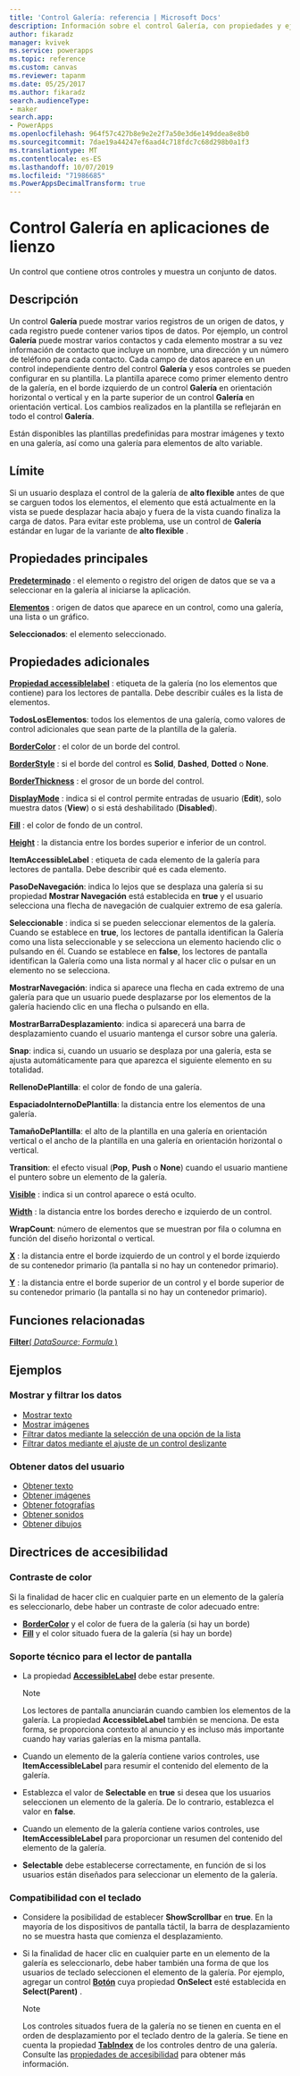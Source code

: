 ```yaml
---
title: 'Control Galería: referencia | Microsoft Docs'
description: Información sobre el control Galería, con propiedades y ejemplos
author: fikaradz
manager: kvivek
ms.service: powerapps
ms.topic: reference
ms.custom: canvas
ms.reviewer: tapanm
ms.date: 05/25/2017
ms.author: fikaradz
search.audienceType:
- maker
search.app:
- PowerApps
ms.openlocfilehash: 964f57c427b8e9e2e2f7a50e3d6e149ddea8e8b0
ms.sourcegitcommit: 7dae19a44247ef6aad4c718fdc7c68d298b0a1f3
ms.translationtype: MT
ms.contentlocale: es-ES
ms.lasthandoff: 10/07/2019
ms.locfileid: "71986685"
ms.PowerAppsDecimalTransform: true
---
```

# <a name="gallery-control-in-canvas-apps"></a>Control Galería en aplicaciones de lienzo

Un control que contiene otros controles y muestra un conjunto de datos.

## <a name="description"></a>Descripción

Un control **Galería** puede mostrar varios registros de un origen de datos, y cada registro puede contener varios tipos de datos. Por ejemplo, un control **Galería** puede mostrar varios contactos y cada elemento mostrar a su vez información de contacto que incluye un nombre, una dirección y un número de teléfono para cada contacto. Cada campo de datos aparece en un control independiente dentro del control **Galería** y esos controles se pueden configurar en su plantilla. La plantilla aparece como primer elemento dentro de la galería, en el borde izquierdo de un control **Galería** en orientación horizontal o vertical y en la parte superior de un control **Galería** en orientación vertical. Los cambios realizados en la plantilla se reflejarán en todo el control **Galería**.

Están disponibles las plantillas predefinidas para mostrar imágenes y texto en una galería, así como una galería para elementos de alto variable.

## <a name="limitations"></a>Límite

Si un usuario desplaza el control de la galería de **alto flexible** antes de que se carguen todos los elementos, el elemento que está actualmente en la vista se puede desplazar hacia abajo y fuera de la vista cuando finaliza la carga de datos. Para evitar este problema, use un control de **Galería** estándar en lugar de la variante de **alto flexible** .

## <a name="key-properties"></a>Propiedades principales

**[Predeterminado](properties-core.md)** : el elemento o registro del origen de datos que se va a seleccionar en la galería al iniciarse la aplicación.

**[Elementos](properties-core.md)** : origen de datos que aparece en un control, como una galería, una lista o un gráfico.

**Seleccionados**: el elemento seleccionado.

## <a name="additional-properties"></a>Propiedades adicionales

**[Propiedad accessiblelabel](properties-accessibility.md)** : etiqueta de la galería (no los elementos que contiene) para los lectores de pantalla. Debe describir cuáles es la lista de elementos.

**TodosLosElementos**: todos los elementos de una galería, como valores de control adicionales que sean parte de la plantilla de la galería.

**[BorderColor](properties-color-border.md)** : el color de un borde del control.

**[BorderStyle](properties-color-border.md)** : si el borde del control es **Solid**, **Dashed**, **Dotted** o **None**.

**[BorderThickness](properties-color-border.md)** : el grosor de un borde del control.

**[DisplayMode](properties-core.md)** : indica si el control permite entradas de usuario (**Edit**), solo muestra datos (**View**) o si está deshabilitado (**Disabled**).

**[Fill](properties-color-border.md)** : el color de fondo de un control.

**[Height](properties-size-location.md)** : la distancia entre los bordes superior e inferior de un control.

**ItemAccessibleLabel** : etiqueta de cada elemento de la galería para lectores de pantalla. Debe describir qué es cada elemento.

**PasoDeNavegación**: indica lo lejos que se desplaza una galería si su propiedad **Mostrar Navegación** está establecida en **true** y el usuario selecciona una flecha de navegación de cualquier extremo de esa galería.

**Seleccionable** : indica si se pueden seleccionar elementos de la galería. Cuando se establece en **true**, los lectores de pantalla identifican la Galería como una lista seleccionable y se selecciona un elemento haciendo clic o pulsando en él. Cuando se establece en **false**, los lectores de pantalla identifican la Galería como una lista normal y al hacer clic o pulsar en un elemento no se selecciona.

**MostrarNavegación**: indica si aparece una flecha en cada extremo de una galería para que un usuario puede desplazarse por los elementos de la galería haciendo clic en una flecha o pulsando en ella.

**MostrarBarraDesplazamiento**: indica si aparecerá una barra de desplazamiento cuando el usuario mantenga el cursor sobre una galería.

**Snap**: indica si, cuando un usuario se desplaza por una galería, esta se ajusta automáticamente para que aparezca el siguiente elemento en su totalidad.

**RellenoDePlantilla**: el color de fondo de una galería.

**EspaciadoInternoDePlantilla**: la distancia entre los elementos de una galería.

**TamañoDePlantilla**: el alto de la plantilla en una galería en orientación vertical o el ancho de la plantilla en una galería en orientación horizontal o vertical.

**Transition**: el efecto visual (**Pop**, **Push** o **None**) cuando el usuario mantiene el puntero sobre un elemento de la galería.

**[Visible](properties-core.md)** : indica si un control aparece o está oculto.

**[Width](properties-size-location.md)** : la distancia entre los bordes derecho e izquierdo de un control.

**WrapCount**: número de elementos que se muestran por fila o columna en función del diseño horizontal o vertical.

**[X](properties-size-location.md)** : la distancia entre el borde izquierdo de un control y el borde izquierdo de su contenedor primario (la pantalla si no hay un contenedor primario).

**[Y](properties-size-location.md)** : la distancia entre el borde superior de un control y el borde superior de su contenedor primario (la pantalla si no hay un contenedor primario).

## <a name="related-functions"></a>Funciones relacionadas

[**Filter**( *DataSource*; *Formula* )](../functions/function-filter-lookup.md)

## <a name="examples"></a>Ejemplos

### <a name="show-and-filter-data"></a>Mostrar y filtrar los datos

* [Mostrar texto](control-text-box.md#show-data-in-a-gallery)
* [Mostrar imágenes](control-image.md#show-a-set-of-images-from-a-data-source)
* [Filtrar datos mediante la selección de una opción de la lista](control-drop-down.md#example)
* [Filtrar datos mediante el ajuste de un control deslizante](control-slider.md#example)

### <a name="get-data-from-the-user"></a>Obtener datos del usuario

* [Obtener texto](control-text-input.md#collect-data)
* [Obtener imágenes](control-add-picture.md#add-images-to-an-image-gallery-control)
* [Obtener fotografías](control-camera.md#example)
* [Obtener sonidos](control-microphone.md#example)
* [Obtener dibujos](control-pen-input.md#create-a-set-of-images)

## <a name="accessibility-guidelines"></a>Directrices de accesibilidad

### <a name="color-contrast"></a>Contraste de color

Si la finalidad de hacer clic en cualquier parte en un elemento de la galería es seleccionarlo, debe haber un contraste de color adecuado entre:

* **[BorderColor](properties-color-border.md)**  y el color de fuera de la galería (si hay un borde)
* **[Fill](properties-color-border.md)** y el color situado fuera de la galería (si hay un borde)

### <a name="screen-reader-support"></a>Soporte técnico para el lector de pantalla

* La propiedad **[AccessibleLabel](properties-accessibility.md)** debe estar presente.

    > [!NOTE]
    > Los lectores de pantalla anunciarán cuando cambien los elementos de la galería. La propiedad **AccessibleLabel** también se menciona. De esta forma, se proporciona contexto al anuncio y es incluso más importante cuando hay varias galerías en la misma pantalla.

* Cuando un elemento de la galería contiene varios controles, use **ItemAccessibleLabel** para resumir el contenido del elemento de la galería.

* Establezca el valor de **Selectable** en **true** si desea que los usuarios seleccionen un elemento de la galería. De lo contrario, establezca el valor en **false**.

* Cuando un elemento de la galería contiene varios controles, use **ItemAccessibleLabel** para proporcionar un resumen del contenido del elemento de la galería.

* **Selectable** debe establecerse correctamente, en función de si los usuarios están diseñados para seleccionar un elemento de la galería.

### <a name="keyboard-support"></a>Compatibilidad con el teclado

* Considere la posibilidad de establecer **ShowScrollbar** en **true**. En la mayoría de los dispositivos de pantalla táctil, la barra de desplazamiento no se muestra hasta que comienza el desplazamiento.
* Si la finalidad de hacer clic en cualquier parte en un elemento de la galería es seleccionarlo, debe haber también una forma de que los usuarios de teclado seleccionen el elemento de la galería. Por ejemplo, agregar un control **[Botón](control-button.md)** cuya propiedad **OnSelect** esté establecida en **Select(Parent)** .

    > [!NOTE]
  > Los controles situados fuera de la galería no se tienen en cuenta en el orden de desplazamiento por el teclado dentro de la galería. Se tiene en cuenta la propiedad **[TabIndex](properties-accessibility.md)** de los controles dentro de una galería. Consulte las [propiedades de accesibilidad](properties-accessibility.md) para obtener más información.
